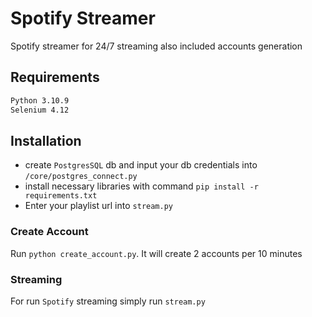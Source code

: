 # Spotify Streamer 

Spotify streamer for 24/7 streaming also included accounts generation

## Requirements 

```sh
Python 3.10.9
Selenium 4.12
```

## Installation 

- create `PostgresSQL` db and input your db credentials into `/core/postgres_connect.py` 
- install necessary libraries with command `pip install -r requirements.txt`  
- Enter your playlist url into `stream.py`



### Create Account
Run `python create_account.py`. It will create 2 accounts per 10 minutes


### Streaming 

For run `Spotify` streaming simply run `stream.py` 